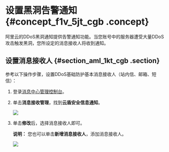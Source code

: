# 设置黑洞告警通知 {#concept_f1v_5jt_cgb .concept}

阿里云的DDoS黑洞通知提供告警通知功能。当您账号中的服务器遭受大量DDoS攻击触发黑洞，您所设定的消息接收人将收到通知。

## 设置消息接收人 {#section_aml_1kt_cgb .section}

参考以下操作步骤，设置DDoS基础防护基本消息接收人（站内信、邮箱、短信）：

1.  登录[消息中心管理控制台](https://notifications.console.aliyun.com)。
2.  单击**消息接收管理**，找到**云盾安全信息通知**。

    ![](http://static-aliyun-doc.oss-cn-hangzhou.aliyuncs.com/assets/img/79456/154503696034135_zh-CN.png)

3.  单击**修改**后，选择消息接收人即可。

    **说明：** 您也可以单击**新增消息接收人**，添加消息接收人。

    ![](http://static-aliyun-doc.oss-cn-hangzhou.aliyuncs.com/assets/img/79456/154503696034136_zh-CN.png)


